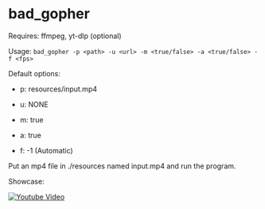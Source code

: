 # bad_gopher

Requires: ffmpeg, yt-dlp (optional)

Usage: `bad_gopher -p <path> -u <url> -m <true/false> -a <true/false> -f <fps>`

Default options:

- p: resources/input.mp4

- u: NONE

- m: true

- a: true

- f: -1 \(Automatic)

Put an mp4 file in ./resources named input.mp4 and run the program.

Showcase:

[![Youtube Video](https://img.youtube.com/vi/DumQPTVRE0U/0.jpg)](https://www.youtube.com/watch?v=DumQPTVRE0U "Youtube Video")
